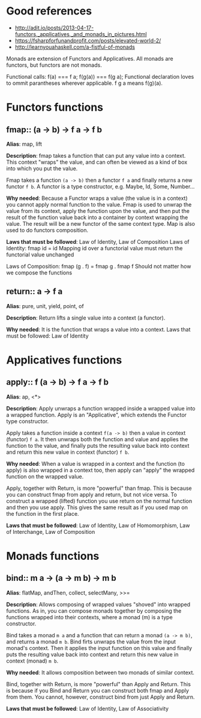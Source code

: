# Good references
* http://adit.io/posts/2013-04-17-functors,_applicatives,_and_monads_in_pictures.html
* https://fsharpforfunandprofit.com/posts/elevated-world-2/
* http://learnyouahaskell.com/a-fistful-of-monads

Monads are extension of Functors and Applicatives. All monads are functors, but
functors are not monads.

Functional calls: f(a) === f a; f(g(a)) === f(g a); Functional declaration loves
to ommit parantheses wherever applicable. f g a means f(g)(a).

# Functors functions
## fmap:: (a -> b) -> f a -> f b
__Alias__: map, lift

__Description__: fmap takes a function that can put any value into a context.
This context "wraps" the value, and can often be viewed as a kind of box into
which you put the value.

Fmap takes a function `(a -> b)` then a functor `f a` and finally returns a new
functor `f b`. A functor is a type constructor, e.g. Maybe, Id, Some, Number...

__Why needed__: Because a Functor wraps a value (the value is in a context) you
cannot apply normal function to the value. Fmap is used to unwrap the value
from its context, apply the function upon the value, and then put the result of
the function value back into a container by context wrapping the value. The result
will be a new functor of the same context type. Map is also used to do
functors composition.

__Laws that must be followed__: Law of Identity, Law of Composition
Laws of Identity: fmap id = id
Mapping id over a functorial value must return the functorial value unchanged

Laws of Composition: fmap (g . f) = fmap g . fmap f
Should not matter how we compose the functions

## return:: a -> f a
__Alias__: pure, unit, yield, point, of

__Description__: Return lifts a single value into a context (a functor).

__Why needed__: It is the function that wraps a value into a context.
Laws that must be followed: Law of Identity

# Applicatives functions
## apply:: f (a -> b) -> f a -> f b
__Alias__: ap, <*>

__Description__: Apply unwraps a function wrapped inside a wrapped value into a
wrapped function. Apply is an "Applicative", which extends the Functor type constructor.

Apply takes a function inside a context `f(a -> b)` then a value in context (functor)
`f a`. It then unwraps both the function and value and applies the function to
the value, and finally puts the resulting value back into context and return this
new value in context (functor) `f b`.

__Why needed__: When a value is wrapped in a context and the function (to apply)
is also wrapped in a context too, then apply can "apply" the wrapped function
on the wrapped value.

Apply, together with Return, is more "powerful" than fmap. This is because you
can construct fmap from apply and return, but not vice versa. To construct a
wrapped (lifted) function you use return on the normal function and then you
use apply. This gives the same result as if you used map on the function in the
first place.

__Laws that must be followed__: Law of Identity, Law of Homomorphism, Law of Interchange, Law of Composition

# Monads functions
## bind:: m a -> (a -> m b) -> m b
__Alias__: flatMap, andThen, collect, selectMany, >>=

__Description__: Allows composing of wrapped values "shoved" into wrapped functions.
As in, you can compose monads together by composing the functions wrapped into
their contexts, where a monad (m) is a type constructor.

Bind takes a monad `m a` and a function that can return a monad `(a -> m b)`,
and returns a monad `m b`. Bind firts unwraps the value from the input monad's
context. Then it applies the input function on this value and finally puts the
resulting value back into context and return this new value in context (monad) `m b`.

__Why needed__: It allows composition between two monads of similar context.

Bind, together with Return, is more "powerful" than Apply and Return. This is
because if you Bind and Return you can construct both fmap and Apply from them.
You cannot, however, construct bind from just Apply and Return.

__Laws that must be followed__: Law of Identity, Law of Associativity
